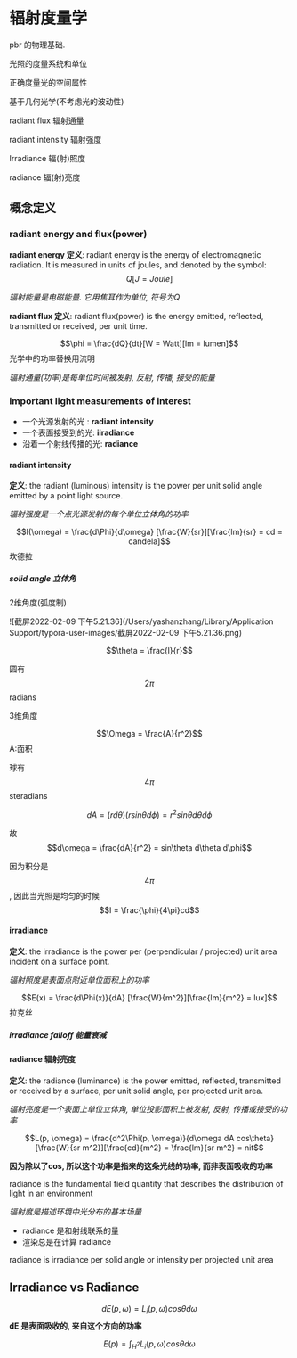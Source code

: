 # 辐射度量学

pbr 的物理基础.

光照的度量系统和单位

正确度量光的空间属性

基于几何光学(不考虑光的波动性)



radiant flux 辐射通量

radiant intensity 辐射强度

Irradiance 辐(射)照度

radiance 辐(射)亮度



## 概念定义

### radiant energy and flux(power)

**radiant energy 定义**: radiant energy is the energy of electromagnetic radiation. It is measured in units of joules, and denoted by the symbol: $$Q[J = Joule]$$

*辐射能量是电磁能量. 它用焦耳作为单位, 符号为Q*



**radiant flux 定义**: radiant flux(power) is the energy emitted, reflected, transmitted or received, per unit time.

$$\phi = \frac{dQ}{dt}[W = Watt][lm = lumen]$$ 光学中的功率替换用流明

*辐射通量(功率)是每单位时间被发射, 反射, 传播, 接受的能量*



### important light measurements of interest

- 一个光源发射的光 : **radiant intensity**
- 一个表面接受到的光: **iiradiance**
- 沿着一个射线传播的光: **radiance**



#### radiant intensity

**定义**: the radiant (luminous) intensity is the power per unit solid angle emitted by a point light source.

*辐射强度是一个点光源发射的每个单位立体角的功率*

$$I(\omega) = \frac{d\Phi}{d\omega} [\frac{W}{sr}][\frac{lm}{sr} = cd = candela]$$坎德拉



##### solid angle 立体角

2维角度(弧度制)

![截屏2022-02-09 下午5.21.36](/Users/yashanzhang/Library/Application Support/typora-user-images/截屏2022-02-09 下午5.21.36.png)

$$\theta = \frac{l}{r}$$

圆有$$2\pi$$ radians

3维角度

$$\Omega = \frac{A}{r^2}$$ A:面积 

球有$$4\pi$$ steradians

$$dA = (rd\theta)(rsin\theta d\phi) = r^2sin\theta d\theta d\phi$$

故 $$d\omega = \frac{dA}{r^2} = sin\theta d\theta d\phi$$

因为积分是$$4\pi$$, 因此当光照是均匀的时候$$I = \frac{\phi}{4\pi}cd$$



#### irradiance

**定义**: the irradiance is the power per (perpendicular / projected) unit area incident on a surface point.

*辐射照度是表面点附近单位面积上的功率*

$$E(x) = \frac{d\Phi(x)}{dA} [\frac{W}{m^2}][\frac{lm}{m^2} = lux]$$拉克丝

##### irradiance falloff 能量衰减

#### radiance 辐射亮度

**定义**: the radiance (luminance) is the power emitted, reflected, transmitted or received by a surface, per unit solid angle, per projected unit area.

*辐射亮度是一个表面上单位立体角, 单位投影面积上被发射, 反射, 传播或接受的功率*

$$L(p, \omega) = \frac{d^2\Phi(p, \omega)}{d\omega dA cos\theta}[\frac{W}{sr m^2}][\frac{cd}{m^2} = \frac{lm}{sr m^2} = nit$$

**因为除以了cos, 所以这个功率是指来的这条光线的功率, 而非表面吸收的功率**

radiance is the fundamental field quantity that describes the distribution of light in an environment

*辐射度是描述环境中光分布的基本场量*

- radiance 是和射线联系的量
- 渲染总是在计算 radiance

radiance is irradiance per solid angle or intensity per projected unit area



## Irradiance vs Radiance

$$dE(p, \omega) = L_i(p, \omega)cos\theta d\omega$$ **dE 是表面吸收的, 来自这个方向的功率**

$$E(p) = \int_{H^2}L_i(p, \omega)cos\theta d\omega$$

